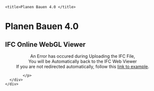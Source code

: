 
  <head>
    <meta charset="utf-8">
    <meta name="viewport" content="width=device-width, initial-scale=1, shrink-to-fit=no">
    <meta http-equiv="refresh" content="5; url=https://ifc-webviewer-dt-v01.herokuapp.com/index1.jsp">
    <link rel="stylesheet" href="https://stackpath.bootstrapcdn.com/bootstrap/4.1.0/css/bootstrap.min.css" integrity="sha384-9gVQ4dYFwwWSjIDZnLEWnxCjeSWFphJiwGPXr1jddIhOegiu1FwO5qRGvFXOdJZ4" crossorigin="anonymous">

    <title>Planen Bauen 4.0 </title>

  </head>
  <body>
    <div class="container">
      <h1 class="text-center">Planen Bauen 4.0</h1>
              <h2 class= "text-center">IFC Online WebGL Viewer</h2>
      <div id="messageBox" class="jumbotron">
        <p style="text-align:center;">
        An Error has occured during Uploading the IFC File, <br>
        You will be Automatically  back to the IFC Web Viewer <br>
        If you are not redirected automatically, follow this <a href='http://example.com'>link to example</a>.

            </p>
      </div>
    </div>
  </body>
</html>
